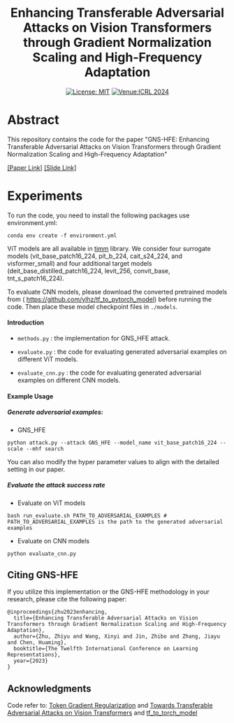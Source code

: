 <div align="center">

# Enhancing Transferable Adversarial Attacks on Vision Transformers through Gradient Normalization Scaling and High-Frequency Adaptation

[![License: MIT](https://img.shields.io/badge/License-MIT-yellow.svg)](https://opensource.org/licenses/MIT)
[![Venue:ICRL 2024](https://img.shields.io/badge/Venue-ICRL%202024-007CFF)](https://openreview.net/pdf?id=1BuWv9poWz)

</div>

# Abstract
This repository contains the code for the paper "GNS-HFE: Enhancing Transferable Adversarial Attacks on Vision Transformers through Gradient Normalization Scaling and High-Frequency Adaptation"

[[Paper Link]](https://openreview.net/pdf?id=1BuWv9poWz) [[Slide Link]](https://iclr.cc/media/iclr-2024/Slides/19597.pdf)

# Experiments

To run the code, you need to install the following packages use environment.yml:
```
conda env create -f environment.yml
```



ViT models are all available in [timm](https://github.com/huggingface/pytorch-image-models) library. We consider four surrogate models (vit_base_patch16_224, pit_b_224, cait_s24_224, and visformer_small) and four additional target models (deit_base_distilled_patch16_224, levit_256, convit_base, tnt_s_patch16_224).

To evaluate CNN models, please download the converted pretrained models from ( https://github.com/ylhz/tf_to_pytorch_model) before running the code. Then place these model checkpoint files in `./models`.

#### Introduction


- `methods.py` : the implementation for GNS_HFE attack.

- `evaluate.py` : the code for evaluating generated adversarial examples on different ViT models.

- `evaluate_cnn.py` : the code for evaluating generated adversarial examples on different CNN models.
  

#### Example Usage

##### Generate adversarial examples:

- GNS_HFE

```
python attack.py --attack GNS_HFE --model_name vit_base_patch16_224 --scale --mhf search
```

You can also modify the hyper parameter values to align with the detailed setting in our paper.


##### Evaluate the attack success rate

- Evaluate on ViT models

```
bash run_evaluate.sh PATH_TO_ADVERSARIAL_EXAMPLES # PATH_TO_ADVERSARIAL_EXAMPLES is the path to the generated adversarial examples
```

- Evaluate on CNN models

```
python evaluate_cnn.py
```

## Citing GNS-HFE
If you utilize this implementation or the GNS-HFE methodology in your research, please cite the following paper:

```
@inproceedings{zhu2023enhancing,
  title={Enhancing Transferable Adversarial Attacks on Vision Transformers through Gradient Normalization Scaling and High-Frequency Adaptation},
  author={Zhu, Zhiyu and Wang, Xinyi and Jin, Zhibo and Zhang, Jiayu and Chen, Huaming},
  booktitle={The Twelfth International Conference on Learning Representations},
  year={2023}
}
```

## Acknowledgments

Code refer to: [Token Gradient Regularization](https://github.com/jpzhang1810/TGR) and [Towards Transferable Adversarial Attacks on Vision Transformers](https://github.com/zhipeng-wei/PNA-PatchOut) and [tf_to_torch_model](https://github.com/ylhz/tf_to_pytorch_model)